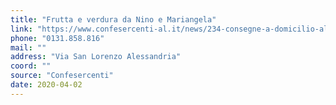 ```yaml
---
title: "Frutta e verdura da Nino e Mariangela"
link: "https://www.confesercenti-al.it/news/234-consegne-a-domicilio-alessandria-lista-aggiornata-al-26-marzo.html"
phone: "0131.858.816"
mail: ""
address: "Via San Lorenzo Alessandria"
coord: ""
source: "Confesercenti"
date: 2020-04-02
---
```



